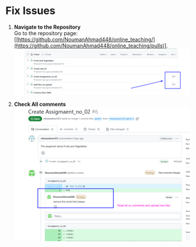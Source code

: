 # Fix Issues

1. **Navigate to the Repository**  
   Go to the repository page: [[https://github.com/NoumanAhmad448/online_teaching/](https://github.com/NoumanAhmad448/online_teaching/pulls)]. 
   ![Step 1](p6.png)
   
2. **Check All comments**  
   ![Step 2](p7.png)
